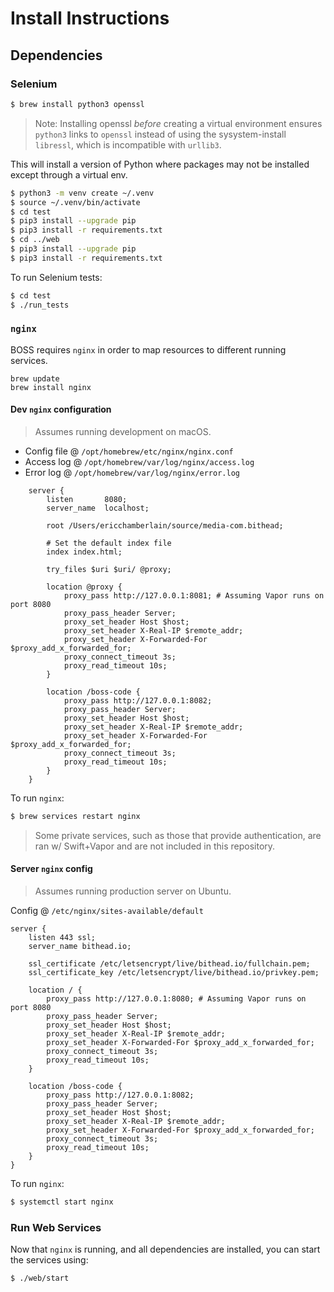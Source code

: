 # Install Instructions

## Dependencies

### Selenium

```bash
$ brew install python3 openssl
```

> Note: Installing openssl _before_ creating a virtual environment ensures `python3` links to `openssl` instead of using the sysystem-install `libressl`, which is incompatible with `urllib3`.

This will install a version of Python where packages may not be installed except through a virtual env.

```bash
$ python3 -m venv create ~/.venv
$ source ~/.venv/bin/activate
$ cd test
$ pip3 install --upgrade pip
$ pip3 install -r requirements.txt
$ cd ../web
$ pip3 install --upgrade pip
$ pip3 install -r requirements.txt
```

To run Selenium tests:

```bash
$ cd test
$ ./run_tests
```

### `nginx`

BOSS requires `nginx` in order to map resources to different running services.

```
brew update
brew install nginx
```

#### Dev `nginx` configuration

> Assumes running development on macOS.

- Config file @ `/opt/homebrew/etc/nginx/nginx.conf`
- Access log @ `/opt/homebrew/var/log/nginx/access.log`
- Error log @ `/opt/homebrew/var/log/nginx/error.log`

```
    server {
        listen       8080;
        server_name  localhost;

        root /Users/ericchamberlain/source/media-com.bithead;

        # Set the default index file
        index index.html;

        try_files $uri $uri/ @proxy;

        location @proxy {
            proxy_pass http://127.0.0.1:8081; # Assuming Vapor runs on port 8080
            proxy_pass_header Server;
            proxy_set_header Host $host;
            proxy_set_header X-Real-IP $remote_addr;
            proxy_set_header X-Forwarded-For $proxy_add_x_forwarded_for;
            proxy_connect_timeout 3s;
            proxy_read_timeout 10s;
        }

        location /boss-code {
            proxy_pass http://127.0.0.1:8082;
            proxy_pass_header Server;
            proxy_set_header Host $host;
            proxy_set_header X-Real-IP $remote_addr;
            proxy_set_header X-Forwarded-For $proxy_add_x_forwarded_for;
            proxy_connect_timeout 3s;
            proxy_read_timeout 10s;
        }
    }
```

To run `nginx`:

```zsh
$ brew services restart nginx
```

> Some private services, such as those that provide authentication, are ran w/ Swift+Vapor and are not included in this repository.

#### Server `nginx` config

> Assumes running production server on Ubuntu.

Config @ `/etc/nginx/sites-available/default`

```
server {
    listen 443 ssl;
    server_name bithead.io;

    ssl_certificate /etc/letsencrypt/live/bithead.io/fullchain.pem;
    ssl_certificate_key /etc/letsencrypt/live/bithead.io/privkey.pem;

    location / {
        proxy_pass http://127.0.0.1:8080; # Assuming Vapor runs on port 8080
        proxy_pass_header Server;
        proxy_set_header Host $host;
        proxy_set_header X-Real-IP $remote_addr;
        proxy_set_header X-Forwarded-For $proxy_add_x_forwarded_for;
        proxy_connect_timeout 3s;
        proxy_read_timeout 10s;
    }

    location /boss-code {
        proxy_pass http://127.0.0.1:8082;
        proxy_pass_header Server;
        proxy_set_header Host $host;
        proxy_set_header X-Real-IP $remote_addr;
        proxy_set_header X-Forwarded-For $proxy_add_x_forwarded_for;
        proxy_connect_timeout 3s;
        proxy_read_timeout 10s;
    }
}
```

To run `nginx`:

```zsh
$ systemctl start nginx
```

### Run Web Services

Now that `nginx` is running, and all dependencies are installed, you can start the services using:

```zsh
$ ./web/start
```
